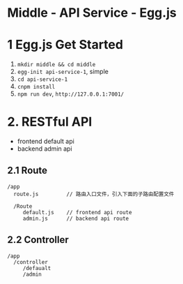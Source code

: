 

# Middle - API Service - Egg.js


# 1 Egg.js Get Started

1. `mkdir middle && cd middle`
2. `egg-init api-service-1`, simple
3. `cd api-service-1`
4. `cnpm install`
5. `npm run dev`, `http://127.0.0.1:7001/`

# 2. RESTful API

- frontend default api
- backend admin api

## 2.1 Route
```
/app
  route.js         // 路由入口文件，引入下面的子路由配置文件

  /Route
     default.js    // frontend api route
     admin.js      // backend api route
```
## 2.2 Controller
```
/app
  /controller
     /defaualt
     /admin
```





























